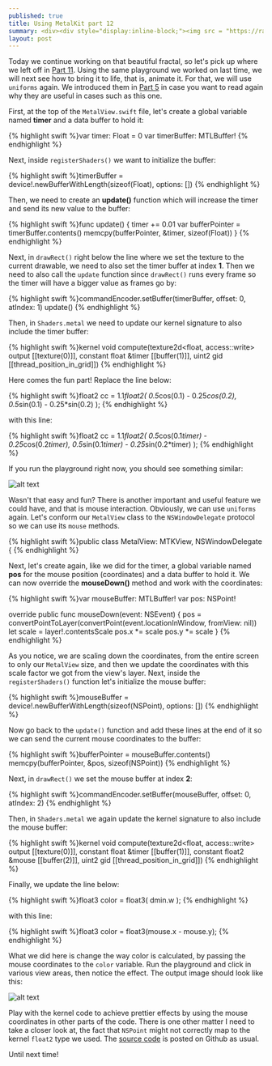 ```yaml
---
published: true
title: Using MetalKit part 12
summary: <div><div style="display:inline-block;"><img src = "https://raw.githubusercontent.com/MetalKit/images/master/chapter12_3.png" alt="Metal" height="160" width="160"></div><div style="display:inline-block; width:75%; padding-left:1.5em; color:grey; vertical-align:middle;">Continue working on the fractal from the previous part. Using uniforms to send the GPU updated information about a timer and about the mouse click coordinates. Blending the color with the current coordinates to achieve new effects.</div></div>
layout: post
---
```

Today we continue working on that beautiful fractal, so let's pick up where we left off in [Part 11](http://metalkit.org/2016/05/10/using-metalkit-part-11.html). Using the same playground we worked on last time, we will next see how to bring it to life, that is, animate it. For that, we will use `uniforms` again. We introduced them in [Part 5](http://metalkit.org/2016/02/08/using-metalkit-part-5.html) in case you want to read again why they are useful in cases such as this one. 

First, at the top of the `MetalView.swift` file, let's create a global variable named __timer__ and a data buffer to hold it:

{% highlight swift %}var timer: Float = 0
var timerBuffer: MTLBuffer!
{% endhighlight %}

Next, inside `registerShaders()` we want to initialize the buffer:

{% highlight swift %}timerBuffer = device!.newBufferWithLength(sizeof(Float), options: [])
{% endhighlight %}

Then, we need to create an __update()__ function which will increase the timer and send its new value to the buffer:

{% highlight swift %}func update() {
    timer += 0.01
    var bufferPointer = timerBuffer.contents()
    memcpy(bufferPointer, &timer, sizeof(Float))
}
{% endhighlight %}

Next, in `drawRect()` right below the line where we set the texture to the current drawable, we need to also set the timer buffer at index __1__. Then we need to also call the `update` function since `drawRect()` runs every frame so the timer will have a bigger value as frames go by: 

{% highlight swift %}commandEncoder.setBuffer(timerBuffer, offset: 0, atIndex: 1)
update()
{% endhighlight %}

Then, in `Shaders.metal` we need to update our kernel signature to also include the timer buffer:

{% highlight swift %}kernel void compute(texture2d<float, access::write> output [[texture(0)]],
                    constant float &timer [[buffer(1)]],
                    uint2 gid [[thread_position_in_grid]])
{% endhighlight %}

Here comes the fun part! Replace the line below:

{% highlight swift %}float2 cc = 1.1*float2( 0.5*cos(0.1) - 0.25*cos(0.2), 0.5*sin(0.1) - 0.25*sin(0.2) );
{% endhighlight %}

with this line:

{% highlight swift %}float2 cc = 1.1*float2( 0.5*cos(0.1*timer) - 0.25*cos(0.2*timer), 0.5*sin(0.1*timer) - 0.25*sin(0.2*timer) );
{% endhighlight %}

If you run the playground right now, you should see something similar:

![alt text](https://github.com/MetalKit/images/blob/master/chapter12_1.gif?raw=true "1")

Wasn't that easy and fun? There is another important and useful feature we could have, and that is mouse interaction. Obviously, we can use `uniforms` again. Let's conform our `MetalView` class to the `NSWindowDelegate` protocol so we can use its `mouse` methods.

{% highlight swift %}public class MetalView: MTKView, NSWindowDelegate {
{% endhighlight %}

Next, let's create again, like we did for the timer, a global variable named __pos__ for the mouse position (coordinates) and a data buffer to hold it. We can now override the __mouseDown()__ method and work with the coordinates:

{% highlight swift %}var mouseBuffer: MTLBuffer!
var pos: NSPoint!

override public func mouseDown(event: NSEvent) {
    pos = convertPointToLayer(convertPoint(event.locationInWindow, fromView: nil))
    let scale = layer!.contentsScale
    pos.x *= scale
    pos.y *= scale
}
{% endhighlight %}

As you notice, we are scaling down the coordinates, from the entire screen to only our `MetalView` size, and then we update the coordinates with this scale factor we got from the view's layer. Next, inside the `registerShaders()` function let's initialize the mouse buffer:

{% highlight swift %}mouseBuffer = device!.newBufferWithLength(sizeof(NSPoint), options: [])
{% endhighlight %}

Now go back to the `update()` function and add these lines at the end of it so we can send the current mouse coordinates to the buffer:

{% highlight swift %}bufferPointer = mouseBuffer.contents()
memcpy(bufferPointer, &pos, sizeof(NSPoint))
{% endhighlight %}

Next, in `drawRect()` we set the mouse buffer at index __2__: 

{% highlight swift %}commandEncoder.setBuffer(mouseBuffer, offset: 0, atIndex: 2)
{% endhighlight %}

Then, in `Shaders.metal` we again update the kernel signature to also include the mouse buffer:

{% highlight swift %}kernel void compute(texture2d<float, access::write> output [[texture(0)]],
                    constant float &timer [[buffer(1)]],
                    constant float2 &mouse [[buffer(2)]],
                    uint2 gid [[thread_position_in_grid]])
{% endhighlight %}

Finally, we update the line below:

{% highlight swift %}float3 color = float3( dmin.w );
{% endhighlight %}

with this line:

{% highlight swift %}float3 color = float3(mouse.x - mouse.y);
{% endhighlight %}

What we did here is change the way color is calculated, by passing the mouse coordinates to the `color` variable. Run the playground and click in various view areas, then notice the effect. The output image should look like this:

![alt text](https://github.com/MetalKit/images/blob/master/chapter12_2.gif?raw=true "2")

Play with the kernel code to achieve prettier effects by using the mouse coordinates in other parts of the code. There is one other matter I need to take a closer look at, the fact that `NSPoint` might not correctly map to the kernel `float2` type we used. The [source code](https://github.com/MetalKit/metal) is posted on Github as usual.

Until next time!
